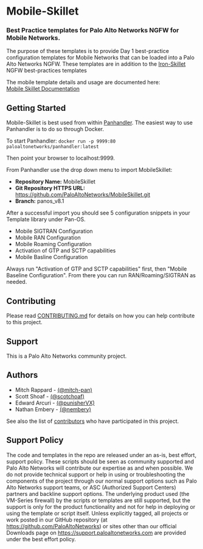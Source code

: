 # Mobile-Skillet

###  Best Practice templates for Palo Alto Networks NGFW for Mobile Networks.
The purpose of these templates is to provide Day 1 best-practice configuration templates for Mobile Networks that can be loaded into a Palo Alto Networks NGFW.
These templates are in addition to the [Iron-Skillet](https://github.com/PaloAltoNetworks/iron-skillet) NGFW best-practices templates

The mobile template details and usage are documented here: <br/>
[Mobile Skillet Documentation](http://github.com/PaloAltoNetworks/mobileskillet)


## Getting Started
Mobile-Skillet is best used from within [Panhandler](https://github.com/PaloAltoNetworks/panhandler).  The easiest way to use Panhandler is to do 
so through Docker.  

To start Panhandler: `docker run -p 9999:80 paloaltonetworks/panhandler:latest`

Then point your browser to localhost:9999.

From Panhandler use the drop down menu to import MobileSkillet:
* <b>Repository Name:</b> MobileSkillet
* <b>Git Repository HTTPS URL:</b> https://github.com/PaloAltoNetworks/MobileSkillet.git
* <b>Branch:</b> panos_v8.1

After a successful import you should see 5 configuration snippets in your Template library under Pan-OS.
* Mobile SIGTRAN Configuration
* Mobile RAN Configuration
* Mobile Roaming Configuration
* Activation of GTP and SCTP capabilities
* Mobile Basline Configuration

Always run "Activation of GTP and SCTP capabilities" first, then "Mobile Baseline Configuration".  From there you can run 
RAN/Roaming/SIGTRAN as needed.

## Contributing
Please read [CONTRIBUTING.md](https://github.com/PaloAltoNetworks/MobileSkillet/CONTRIBUTING.md) for details on how you can help contribute to this project.

## Support
This is a Palo Alto Networks community project.

## Authors
* Mitch Rappard - [(@mitch-pan)](https://github.com/mitch-pan)
* Scott Shoaf - [(@scotchoaf)](https://github.com/scotchoaf)
* Edward Arcuri - [(@punisherVX)](https://github.com/punisherVX)
* Nathan Embery - [(@nembery)](https://github.com/nembery)

See also the list of [contributors](https://github.com/PaloAltoNetworks/mobile-templates/contributors) who have participated in this project.


## Support Policy
The code and templates in the repo are released under an as-is, best effort, support policy. These scripts should be seen as community supported and Palo Alto Networks will contribute our expertise as and when possible. We do not provide technical support or help in using or troubleshooting the components of the project through our normal support options such as Palo Alto Networks support teams, or ASC (Authorized Support Centers) partners and backline support options. The underlying product used (the VM-Series firewall) by the scripts or templates are still supported, but the support is only for the product functionality and not for help in deploying or using the template or script itself. Unless explicitly tagged, all projects or work posted in our GitHub repository (at https://github.com/PaloAltoNetworks) or sites other than our official Downloads page on https://support.paloaltonetworks.com are provided under the best effort policy.
